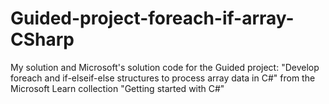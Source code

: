 # Guided-project-foreach-if-array-CSharp
My solution and Microsoft's solution code for the Guided project: "Develop foreach and if-elseif-else structures to process array data in C#" from the Microsoft Learn collection "Getting started with C#"
